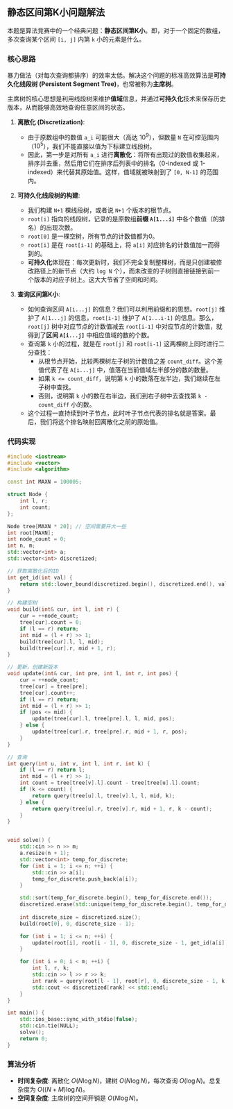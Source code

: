 ## 静态区间第K小问题解法

本题是算法竞赛中的一个经典问题：**静态区间第K小**。即，对于一个固定的数组，多次查询某个区间 `[i, j]` 内第 `k` 小的元素是什么。

### 核心思路

暴力做法（对每次查询都排序）的效率太低。解决这个问题的标准高效算法是**可持久化线段树 (Persistent Segment Tree)**，也常被称为**主席树**。

主席树的核心思想是利用线段树来维护**值域**信息，并通过**可持久化**技术来保存历史版本，从而能够高效地查询任意区间的状态。

1.  **离散化 (Discretization)**:
    *   由于原数组中的数值 `a_i` 可能很大（高达 $10^9$），但数量 `N` 在可控范围内（$10^5$），我们不能直接以值为下标建立线段树。
    *   因此，第一步是对所有 `a_i` 进行**离散化**：将所有出现过的数值收集起来，排序并去重，然后用它们在排序后列表中的排名（0-indexed 或 1-indexed）来代替其原始值。这样，值域就被映射到了 `[0, N-1]` 的范围内。

2.  **可持久化线段树的构建**:
    *   我们构建 `N+1` 棵线段树，或者说 `N+1` 个版本的根节点。
    *   `root[i]` 指向的线段树，记录的是原数组**前缀 `A[1...i]`** 中各个数值（的排名）的出现次数。
    *   `root[0]` 是一棵空树，所有节点的计数值都为0。
    *   `root[i]` 是在 `root[i-1]` 的基础上，将 `a[i]` 对应排名的计数值加一而得到的。
    *   **可持久化**体现在：每次更新时，我们不完全复制整棵树，而是只创建被修改路径上的新节点（大约 `log N` 个），而未改变的子树则直接链接到前一个版本的对应子树上。这大大节省了空间和时间。

3.  **查询区间第K小**:
    *   如何查询区间 `A[i...j]` 的信息？我们可以利用前缀和的思想。`root[j]` 维护了 `A[1...j]` 的信息，`root[i-1]` 维护了 `A[1...i-1]` 的信息。那么，`root[j]` 树中对应节点的计数值减去 `root[i-1]` 中对应节点的计数值，就得到了**区间 `A[i...j]`** 中相应值域的数的个数。
    *   查询第 `k` 小的过程，就是在 `root[j]` 和 `root[i-1]` 这两棵树上同时进行二分查找：
        *   从根节点开始，比较两棵树左子树的计数值之差 `count_diff`。这个差值代表了在 `A[i...j]` 中，值落在当前值域左半部分的数的数量。
        *   如果 `k <= count_diff`，说明第 `k` 小的数落在左半边，我们继续在左子树中查找。
        *   否则，说明第 `k` 小的数在右半边，我们到右子树中去查找第 `k - count_diff` 小的数。
    *   这个过程一直持续到叶子节点，此时叶子节点代表的排名就是答案。最后，我们将这个排名映射回离散化之前的原始值。

### 代码实现

```cpp
#include <iostream>
#include <vector>
#include <algorithm>

const int MAXN = 100005;

struct Node {
    int l, r;
    int count;
};

Node tree[MAXN * 20]; // 空间需要开大一些
int root[MAXN];
int node_count = 0;
int n, m;
std::vector<int> a;
std::vector<int> discretized;

// 获取离散化后的ID
int get_id(int val) {
    return std::lower_bound(discretized.begin(), discretized.end(), val) - discretized.begin();
}

// 构建空树
void build(int& cur, int l, int r) {
    cur = ++node_count;
    tree[cur].count = 0;
    if (l == r) return;
    int mid = (l + r) >> 1;
    build(tree[cur].l, l, mid);
    build(tree[cur].r, mid + 1, r);
}

// 更新，创建新版本
void update(int& cur, int pre, int l, int r, int pos) {
    cur = ++node_count;
    tree[cur] = tree[pre];
    tree[cur].count++;
    if (l == r) return;
    int mid = (l + r) >> 1;
    if (pos <= mid) {
        update(tree[cur].l, tree[pre].l, l, mid, pos);
    } else {
        update(tree[cur].r, tree[pre].r, mid + 1, r, pos);
    }
}

// 查询
int query(int u, int v, int l, int r, int k) {
    if (l == r) return l;
    int mid = (l + r) >> 1;
    int count = tree[tree[v].l].count - tree[tree[u].l].count;
    if (k <= count) {
        return query(tree[u].l, tree[v].l, l, mid, k);
    } else {
        return query(tree[u].r, tree[v].r, mid + 1, r, k - count);
    }
}


void solve() {
    std::cin >> n >> m;
    a.resize(n + 1);
    std::vector<int> temp_for_discrete;
    for (int i = 1; i <= n; ++i) {
        std::cin >> a[i];
        temp_for_discrete.push_back(a[i]);
    }

    std::sort(temp_for_discrete.begin(), temp_for_discrete.end());
    discretized.erase(std::unique(temp_for_discrete.begin(), temp_for_discrete.end()), temp_for_discrete.end());
    
    int discrete_size = discretized.size();
    build(root[0], 0, discrete_size - 1);

    for (int i = 1; i <= n; ++i) {
        update(root[i], root[i - 1], 0, discrete_size - 1, get_id(a[i]));
    }

    for (int i = 0; i < m; ++i) {
        int l, r, k;
        std::cin >> l >> r >> k;
        int rank = query(root[l - 1], root[r], 0, discrete_size - 1, k);
        std::cout << discretized[rank] << std::endl;
    }
}

int main() {
    std::ios_base::sync_with_stdio(false);
    std::cin.tie(NULL);
    solve();
    return 0;
}
```

### 算法分析
*   **时间复杂度**: 离散化 $O(N \log N)$，建树 $O(N \log N)$，每次查询 $O(\log N)$。总复杂度为 $O((N+M)\log N)$。
*   **空间复杂度**: 主席树的空间开销是 $O(N \log N)$。
